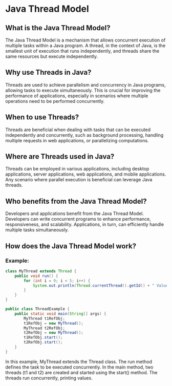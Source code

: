 # Java Thread Model

## What is the Java Thread Model?

The Java Thread Model is a mechanism that allows concurrent execution of multiple tasks within a Java program. A thread, in the context of Java, is the smallest unit of execution that runs independently, and threads share the same resources but execute independently.

## Why use Threads in Java?

Threads are used to achieve parallelism and concurrency in Java programs, allowing tasks to execute simultaneously. This is crucial for improving the performance of applications, especially in scenarios where multiple operations need to be performed concurrently.

## When to use Threads?

Threads are beneficial when dealing with tasks that can be executed independently and concurrently, such as background processing, handling multiple requests in web applications, or parallelizing computations.

## Where are Threads used in Java?

Threads can be employed in various applications, including desktop applications, server applications, web applications, and mobile applications. Any scenario where parallel execution is beneficial can leverage Java threads.

## Who benefits from the Java Thread Model?

Developers and applications benefit from the Java Thread Model. Developers can write concurrent programs to enhance performance, responsiveness, and scalability. Applications, in turn, can efficiently handle multiple tasks simultaneously.

## How does the Java Thread Model work?

### Example:

```java
class MyThread extends Thread {
    public void run() {
        for (int i = 0; i < 5; i++) {
            System.out.println(Thread.currentThread().getId() + " Value " + i);
        }
    }
}

public class ThreadExample {
    public static void main(String[] args) {
        MyThread t1RefObj;
        t1RefObj = new MyThread();
        MyThread t2RefObj;
        t2RefObj = new MyThread();
        t1RefObj.start();
        t2RefObj.start();
    }
}
```
In this example, MyThread extends the Thread class. The run method defines the task to be executed concurrently. In the main method, two threads (t1 and t2) are created and started using the start() method. The threads run concurrently, printing values.
